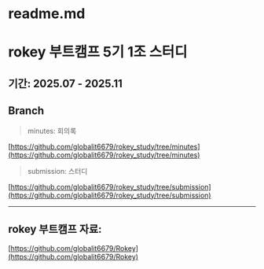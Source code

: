 # readme.md

# rokey 부트캠프 5기 1조 스터디

## 기간: 2025.07 - 2025.11

## Branch

<aside>

> minutes: 회의록 

[https://github.com/globalit6679/rokey_study/tree/minutes](https://github.com/globalit6679/rokey_study/tree/minutes)

> submission: 스터디

[https://github.com/globalit6679/rokey_study/tree/submission](https://github.com/globalit6679/rokey_study/tree/submission)

</aside>

---

## rokey 부트캠프 자료:

[https://github.com/globalit6679/Rokey](https://github.com/globalit6679/Rokey)

